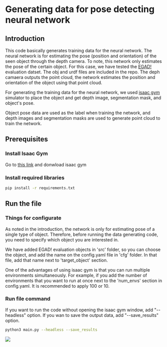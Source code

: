 # Generating data for pose detecting neural network 


## Introduction
This code basically generates training data for the neural network.
The neural network is for estimating the pose (position and orientation) of the seen object through the depth camera.
To note, this network only estimates  the pose of the certain object. For this case, we have tested the [EGAD!](https://github.com/dougsm/egad) evaluation datset. The obj and urdf files are included in the repo.
The deph camaera outputs the point cloud, the network estimates the position and orientation of the object using that point cloud.

For generating the training data for the neural network, we used [isaac gym](https://developer.nvidia.com/isaac-gym) simulator to place the object and get depth image, segmentation mask, and object's pose.

Object pose data are used as the label when training the network, and depth images and segmentation masks are used to generate point cloud to train the network.


## Prerequisites

### Install Isaac Gym

Go to [this link](https://developer.nvidia.com/isaac-gym) and donwload isaac gym

### Install required libraries

```bash
pip install -r requirements.txt
```
## Run the file
### Things for configurate

As noted in the introduction, the network is only for estimating pose of a single type of object. 
Therefore, before running the data generating code, you need to specify which object you are interested in.

We have added EGAD! evaluation objects in 'src' folder, so you can choose the object, and add the name on the config.yaml file in 'cfg' folder. In that file, add that name next to 'target_object' section.

One of the advantages of using isaac gym is that you can run multiple environments simultaneously. For example, if you add the number of environments that you want to run at once next to the 'num_envs' section in config.yaml.
It is recommended to apply 100 or 10.

### Run file command
If you want to run the code without opening the isaac gym window, add "--headless" option.
If you wan to save the output data, add "--save_results" option.

```bash
python3 main.py --headless --save_results
```
![](https://github.com/posenet-datagen-isaac/그림1.gif)
